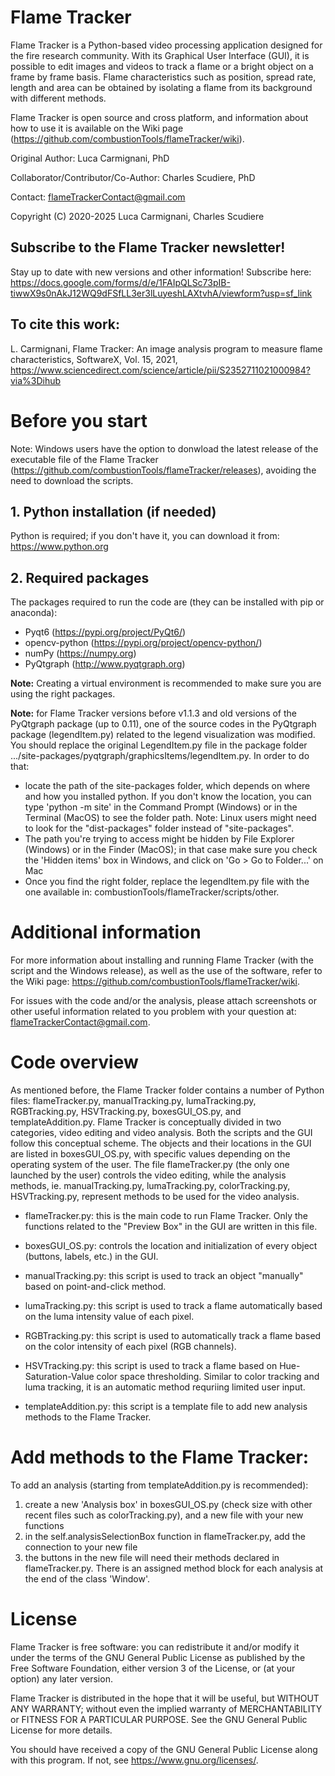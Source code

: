 # Flame Tracker
Flame Tracker is a Python-based video processing application designed for the fire research community. With its Graphical User Interface (GUI), it is possible to edit images and videos to track a flame or a bright object on a frame by frame basis. Flame characteristics such as position, spread rate, length and area can be obtained by isolating a flame from its background with different methods.

Flame Tracker is open source and cross platform, and information about how to use it is available on the Wiki page (https://github.com/combustionTools/flameTracker/wiki).

Original Author: Luca Carmignani, PhD

Collaborator/Contributor/Co-Author: Charles Scudiere, PhD

Contact: flameTrackerContact@gmail.com

Copyright (C) 2020-2025  Luca Carmignani, Charles Scudiere

## Subscribe to the Flame Tracker newsletter!
Stay up to date with new versions and other information! Subscribe here: https://docs.google.com/forms/d/e/1FAIpQLSc73pIB-tiwwX9s0nAkJ12WQ9dFSfLL3er3lLuyeshLAXtvhA/viewform?usp=sf_link

## To cite this work:
L. Carmignani, Flame Tracker: An image analysis program to measure flame characteristics, SoftwareX, Vol. 15, 2021, https://www.sciencedirect.com/science/article/pii/S2352711021000984?via%3Dihub

# Before you start
Note: Windows users have the option to donwload the latest release of the executable file of the Flame Tracker (https://github.com/combustionTools/flameTracker/releases), avoiding the need to download the scripts.

## 1. Python installation (if needed)

Python is required; if you don't have it, you can download it from: https://www.python.org

## 2. Required packages

The packages required to run the code are (they can be installed with pip or anaconda):
- Pyqt6 (https://pypi.org/project/PyQt6/)
- opencv-python (https://pypi.org/project/opencv-python/)
- numPy (https://numpy.org)
- PyQtgraph (http://www.pyqtgraph.org)

**Note:** Creating a virtual environment is recommended to make sure you are using the right packages.

**Note:** for Flame Tracker versions before v1.1.3 and old versions of the PyQtgraph package (up to 0.11), one of the source codes in the PyQtgraph package (legendItem.py) related to the legend visualization was modified. You should replace the original LegendItem.py file in the package folder .../site-packages/pyqtgraph/graphicsItems/legendItem.py. In order to do that:
- locate the path of the site-packages folder, which depends on where and how you installed python. If you don't know the location, you can type 'python -m site' in the Command Prompt (Windows) or in the Terminal (MacOS) to see the folder path. Note: Linux users might need to look for the "dist-packages" folder instead of "site-packages".
- The path you're trying to access might be hidden by File Explorer (Windows) or in the Finder (MacOS); in that case make sure you check the 'Hidden items' box in Windows, and click on 'Go > Go to Folder...' on Mac
- Once you find the right folder, replace the legendItem.py file with the one available in: combustionTools/flameTracker/scripts/other.

# Additional information
For more information about installing and running Flame Tracker (with the script and the Windows release), as well as the use of the software, refer to the Wiki page: https://github.com/combustionTools/flameTracker/wiki.

For issues with the code and/or the analysis, please attach screenshots or other useful information related to you problem with your question at: flameTrackerContact@gmail.com.

# Code overview
As mentioned before, the Flame Tracker folder contains a number of Python files: flameTracker.py, manualTracking.py, lumaTracking.py, RGBTracking.py, HSVTracking.py, boxesGUI_OS.py, and templateAddition.py. Flame Tracker is conceptually divided in two categories, video editing and video analysis. Both the scripts and the GUI follow this conceptual scheme.
The objects and their locations in the GUI are listed in boxesGUI_OS.py, with specific values depending on the operating system of the user. The file flameTracker.py (the only one launched by the user) controls the video editing, while the analysis methods, ie. manualTracking.py, lumaTracking.py, colorTracking.py, HSVTracking.py, represent methods to be used for the video analysis.

- flameTracker.py: this is the main code to run Flame Tracker. Only the functions related to the "Preview Box" in the GUI are written in this file.

- boxesGUI_OS.py: controls the location and initialization of every object (buttons, labels, etc.) in the GUI.

- manualTracking.py: this script is used to track an object "manually" based on point-and-click method.

- lumaTracking.py: this script is used to track a flame automatically based on the luma intensity value of each pixel.

- RGBTracking.py: this script is used to automatically track a flame based on the color intensity of each pixel (RGB channels).

- HSVTracking.py: this script is used to track a flame based on Hue-Saturation-Value color space thresholding. Similar to color tracking and luma tracking, it is an automatic method requriing limited user input.

- templateAddition.py: this script is a template file to add new analysis methods to the Flame Tracker.

# Add methods to the Flame Tracker:
To add an analysis (starting from templateAddition.py is recommended):
1) create a new 'Analysis box' in boxesGUI_OS.py (check size with other recent files such as colorTracking.py), and a new file with your new functions 
2) in the self.analysisSelectionBox function in flameTracker.py, add the connection to your new file
3) the buttons in the new file will need their methods declared in flameTracker.py. There is an assigned method block for each analysis at the end of the class 'Window'.

# License
Flame Tracker is free software: you can redistribute it and/or modify it under the terms of the GNU General Public License as published by the Free Software Foundation, either version 3 of the License, or (at your option) any later version.

Flame Tracker is distributed in the hope that it will be useful, but WITHOUT ANY WARRANTY; without even the implied warranty of MERCHANTABILITY or FITNESS FOR A PARTICULAR PURPOSE. See the GNU General Public License for more details.

You should have received a copy of the GNU General Public License along with this program. If not, see <https://www.gnu.org/licenses/>.
